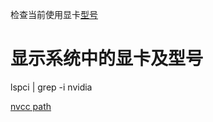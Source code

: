 
检查当前使用显卡[型号](https://www.howtogeek.com/508993/how-to-check-which-gpu-is-installed-on-linux/)


# 显示系统中的显卡及型号
lspci | grep -i nvidia


[nvcc path](https://linuxhint.com/install-latest-version-nvidia-cuda-ubuntu-22-04-lts/)